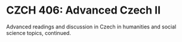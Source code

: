 # CZCH 406: Advanced Czech II

Advanced readings and discussion in Czech in humanities and social science topics, continued.